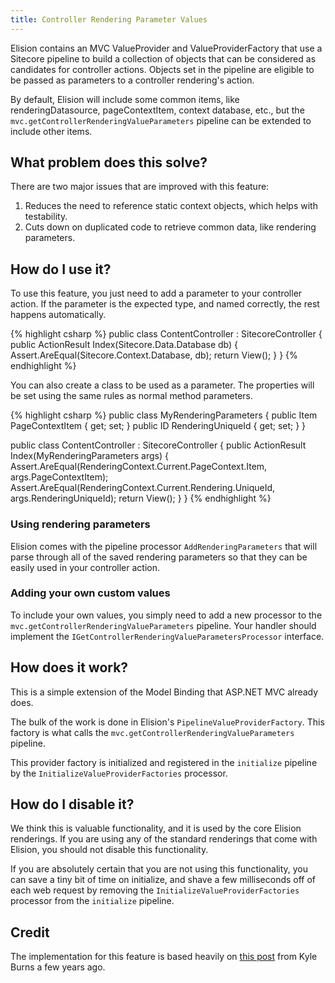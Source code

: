 ```yaml
---
title: Controller Rendering Parameter Values
---
```

Elision contains an MVC ValueProvider and ValueProviderFactory that use a Sitecore pipeline to build a collection of objects that can be considered as candidates for controller actions. Objects set in the pipeline are eligible to be passed as parameters to a controller rendering's action.

By default, Elision will include some common items, like renderingDatasource, pageContextItem, context database, etc., but the `mvc.getControllerRenderingValueParameters` pipeline can be extended to include other items.

## What problem does this solve?
There are two major issues that are improved with this feature:
1. Reduces the need to reference static context objects, which helps with testability.
1. Cuts down on duplicated code to retrieve common data, like rendering parameters.

## How do I use it?
To use this feature, you just need to add a parameter to your controller action. If the parameter is the expected type, and named correctly, the rest happens automatically.

{% highlight csharp %}
public class ContentController : SitecoreController {
	public ActionResult Index(Sitecore.Data.Database db) {
		Assert.AreEqual(Sitecore.Context.Database, db);
		return View();
	}
}
{% endhighlight %}

You can also create a class to be used as a parameter. The properties will be set using the same rules as normal method parameters.

{% highlight csharp %}
public class MyRenderingParameters
{
  public Item PageContextItem { get; set; }
  public ID RenderingUniqueId { get; set; }
}

public class ContentController : SitecoreController {
  public ActionResult Index(MyRenderingParameters args) {
    Assert.AreEqual(RenderingContext.Current.PageContext.Item, args.PageContextItem);
    Assert.AreEqual(RenderingContext.Current.Rendering.UniqueId, args.RenderingUniqueId);
    return View();
  }
}
{% endhighlight %}

### Using rendering parameters
Elision comes with the pipeline processor `AddRenderingParameters` that will parse through all of the saved rendering parameters so that they can be easily used in your controller action.

### Adding your own custom values
To include your own values, you simply need to add a new processor to the `mvc.getControllerRenderingValueParameters` pipeline. Your handler should implement the `IGetControllerRenderingValueParametersProcessor` interface.

## How does it work?
This is a simple extension of the Model Binding that ASP.NET MVC already does. 

The bulk of the work is done in Elision's `PipelineValueProviderFactory`. This factory is what calls the `mvc.getControllerRenderingValueParameters` pipeline.

This provider factory is initialized and registered in the `initialize` pipeline by the `InitializeValueProviderFactories` processor.

## How do I disable it?
We think this is valuable functionality, and it is used by the core Elision renderings. If you are using any of the standard renderings that come with Elision, you should not disable this functionality.

If you are absolutely certain that you are not using this functionality, you can save a tiny bit of time on initialize, and shave a few milliseconds off of each web request by removing the `InitializeValueProviderFactories` processor from the `initialize` pipeline.

## Credit
The implementation for this feature is based heavily on [this post](http://geekswithblogs.net/KyleBurns/archive/2012/10/18/using-sitecore-renderingcontext-parameters-as-mvc-controller-action-arguments.aspx) from Kyle Burns a few years ago.